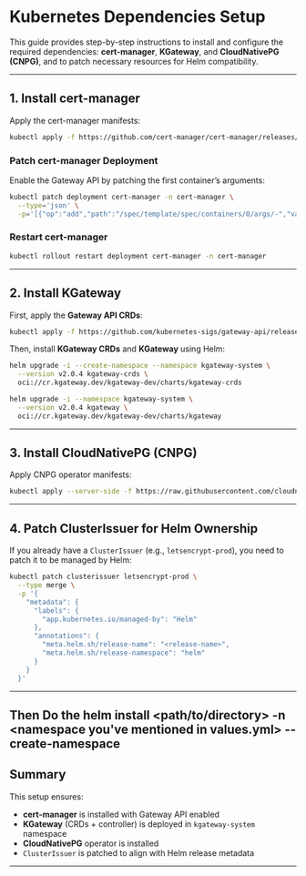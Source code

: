 # Kubernetes Dependencies Setup

This guide provides step-by-step instructions to install and configure the required dependencies: **cert-manager**, **KGateway**, and **CloudNativePG (CNPG)**, and to patch necessary resources for Helm compatibility.

---

## 1. Install cert-manager

Apply the cert-manager manifests:

```sh
kubectl apply -f https://github.com/cert-manager/cert-manager/releases/download/v1.18.2/cert-manager.yaml
```

### Patch cert-manager Deployment

Enable the Gateway API by patching the first container’s arguments:

```sh
kubectl patch deployment cert-manager -n cert-manager \
  --type='json' \
  -p='[{"op":"add","path":"/spec/template/spec/containers/0/args/-","value":"--enable-gateway-api"}]'
```

### Restart cert-manager

```sh
kubectl rollout restart deployment cert-manager -n cert-manager
```

---

## 2. Install KGateway

First, apply the **Gateway API CRDs**:

```sh
kubectl apply -f https://github.com/kubernetes-sigs/gateway-api/releases/download/v1.3.0/standard-install.yaml
```

Then, install **KGateway CRDs** and **KGateway** using Helm:

```sh
helm upgrade -i --create-namespace --namespace kgateway-system \
  --version v2.0.4 kgateway-crds \
  oci://cr.kgateway.dev/kgateway-dev/charts/kgateway-crds
```

```sh
helm upgrade -i --namespace kgateway-system \
  --version v2.0.4 kgateway \
  oci://cr.kgateway.dev/kgateway-dev/charts/kgateway
```

---

## 3. Install CloudNativePG (CNPG)

Apply CNPG operator manifests:

```sh
kubectl apply --server-side -f https://raw.githubusercontent.com/cloudnative-pg/cloudnative-pg/release-1.25/releases/cnpg-1.25.3.yaml
```

---

## 4. Patch ClusterIssuer for Helm Ownership

If you already have a `ClusterIssuer` (e.g., `letsencrypt-prod`), you need to patch it to be managed by Helm:

```sh
kubectl patch clusterissuer letsencrypt-prod \
  --type merge \
  -p '{
    "metadata": {
      "labels": {
        "app.kubernetes.io/managed-by": "Helm"
      },
      "annotations": {
        "meta.helm.sh/release-name": "<release-name>",
        "meta.helm.sh/release-namespace": "helm"
      }
    }
  }'
```

---

## Then Do the helm install <release-name> <path/to/directory> -n <namespace you've mentioned in values.yml> --create-namespace 

## Summary

This setup ensures:

- **cert-manager** is installed with Gateway API enabled  
- **KGateway** (CRDs + controller) is deployed in `kgateway-system` namespace  
- **CloudNativePG** operator is installed  
- `ClusterIssuer` is patched to align with Helm release metadata  

---
